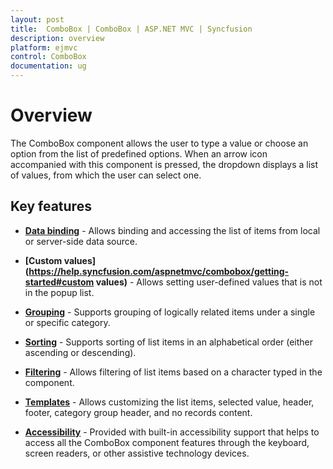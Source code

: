 ```yaml
---
layout: post
title:  ComboBox | ComboBox | ASP.NET MVC | Syncfusion
description: overview
platform: ejmvc
control: ComboBox 
documentation: ug
---
```


# Overview

The ComboBox component allows the user to type a value or choose an option from the list of predefined options.
When an arrow icon accompanied with this component is pressed, the dropdown displays a list of values, from which the user can select one.

## Key features

* **[Data binding](https://help.syncfusion.com/aspnetmvc/combobox/data-binding)** - Allows binding and accessing the list of items from local or server-side data source.

* **[Custom values](https://help.syncfusion.com/aspnetmvc/combobox/getting-started#custom values)** - Allows setting user-defined values that is not in the popup list.

* **[Grouping](https://help.syncfusion.com/aspnetmvc/combobox/grouping)** - Supports grouping of logically related items under a single or specific category.

* **[Sorting](https://help.syncfusion.com/aspnetmvc/combobox/sorting)** - Supports sorting of list items in an alphabetical order (either ascending or descending).

* **[Filtering](https://help.syncfusion.com/aspnetmvc/combobox/filtering)** - Allows filtering of list items based on a character typed in the component.

* **[Templates](https://help.syncfusion.com/aspnetmvc/combobox/templates)** - Allows customizing the list items, selected value, header, footer, category group header, and no records content.

* **[Accessibility](https://help.syncfusion.com/aspnetmvc/combobox/accessibility)** - Provided with built-in accessibility support that helps to access all the ComboBox component features through the keyboard, screen readers, or other assistive technology devices.